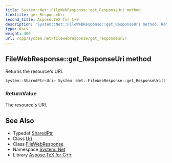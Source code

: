 ```yaml
---
title: System::Net::FileWebResponse::get_ResponseUri method
linktitle: get_ResponseUri
second_title: Aspose.TeX for C++
description: 'System::Net::FileWebResponse::get_ResponseUri method. Returns the resource''s URI in C++.'
type: docs
weight: 400
url: /cpp/system.net/filewebresponse/get_responseuri/
---
```

## FileWebResponse::get_ResponseUri method


Returns the resource's URI.

```cpp
System::SharedPtr<Uri> System::Net::FileWebResponse::get_ResponseUri() override
```


### ReturnValue

The resource's URI.

## See Also

* Typedef [SharedPtr](../../../system/sharedptr/)
* Class [Uri](../../../system/uri/)
* Class [FileWebResponse](../)
* Namespace [System::Net](../../)
* Library [Aspose.TeX for C++](../../../)
